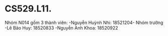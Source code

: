 # CS529.L11.
Nhóm N014 gồm 3 thành viên:
-Nguyễn Huỳnh Nhi: 18521204- Nhóm trưởng
-Lê Bảo Huy: 18520833
-Nguyễn Anh Khoa: 18520922
